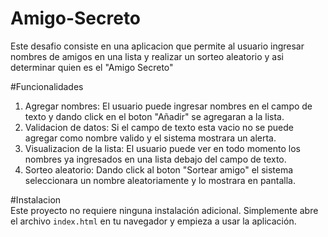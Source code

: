 # Amigo-Secreto
Este desafio consiste en una aplicacion que permite al usuario ingresar nombres de amigos en una lista y realizar un sorteo aleatorio y asi determinar quien es el "Amigo Secreto"

#Funcionalidades

1. Agregar nombres: El usuario puede ingresar nombres en el campo de texto y dando click en el boton "Añadir" se agregaran a la lista.
2. Validacion de datos: Si el campo de texto esta vacio no se puede agregar como nombre valido y el sistema mostrara un alerta.
3. Visualizacion de la lista: El usuario puede ver en todo momento los nombres ya ingresados en una lista debajo del campo de texto.
4. Sorteo aleatorio: Dando click al boton "Sortear amigo" el sistema seleccionara un nombre aleatoriamente y lo mostrara en pantalla.


#Instalacion     
Este proyecto no requiere ninguna instalación adicional. Simplemente abre el archivo `index.html` en tu navegador y empieza a usar la aplicación.

